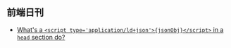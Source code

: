 ## 前端日刊

* [What's a `<script type='application/ld+json'>{jsonObj}</script>` in a `head` section do?](https://stackoverflow.com/questions/38670851/whats-a-script-type-application-ldjsonjsonobj-script-in-a-head-sec)
